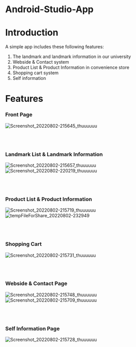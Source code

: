 # Android-Studio-App

# Introduction
A simple app includes these following features:
1. The landmark and landmark information in our university
2. Webside & Contact system
3. Product List & Product Information in convenience store
4. Shopping cart system
5. Self information

# Features

### Front Page
![Screenshot_20220802-215645_thuuuuuu](https://user-images.githubusercontent.com/81616595/182409376-c57c3a37-a51b-4b0e-b70c-f4455a92424f.jpg)

<br></br>

### Landmark List & Landmark Information
![Screenshot_20220802-215657_thuuuuuu](https://user-images.githubusercontent.com/81616595/182412630-cad1ac35-2cc9-432a-987f-9d339c652a31.jpg) ![Screenshot_20220802-220219_thuuuuuu](https://user-images.githubusercontent.com/81616595/182413698-28645d76-d2b5-4fec-b0ea-06cf1f144a68.jpg)

<br></br>

### Product List & Product Information
![Screenshot_20220802-215719_thuuuuuu](https://user-images.githubusercontent.com/81616595/182412912-b871fd89-6436-4870-b37d-83633bc8d64c.jpg) ![tempFileForShare_20220802-232949](https://user-images.githubusercontent.com/81616595/182414086-34f447b5-4f91-46ee-bd4b-e7c84aedd45c.jpg)

<br></br>

### Shopping Cart
![Screenshot_20220802-215731_thuuuuuu](https://user-images.githubusercontent.com/81616595/182415008-55d1e0e8-27c5-4225-b957-916a2add55be.jpg)

<br></br>

### Webside & Contact Page
![Screenshot_20220802-215748_thuuuuuu](https://user-images.githubusercontent.com/81616595/182415418-a9698198-091b-451d-8a3d-4197b589d250.jpg) ![Screenshot_20220802-215709_thuuuuuu](https://user-images.githubusercontent.com/81616595/182415425-3ccd001d-140a-4c8e-b9f8-55d9c19e8fd6.jpg)

<br></br>

### Self Information Page
![Screenshot_20220802-215728_thuuuuuu](https://user-images.githubusercontent.com/81616595/182416120-fdb3d20a-518c-4cf2-bbad-3359dc01dd18.jpg)

